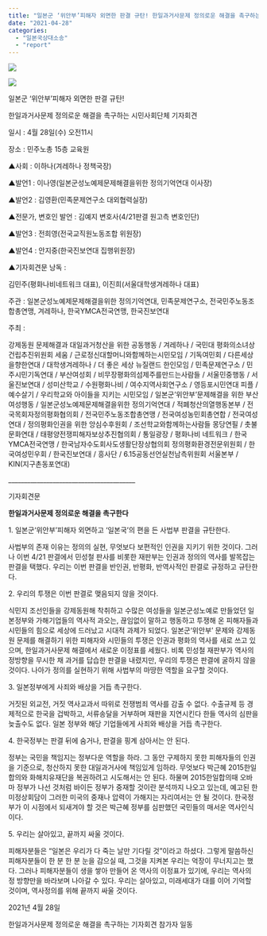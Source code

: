 ```yaml
---
title: "일본군 ‘위안부’피해자 외면한 판결 규탄! 한일과거사문제 정의로운 해결을 촉구하는 시민사회단체 기자회견"
date: "2021-04-28"
categories: 
  - "일본국상대소송"
  - "report"
---
```


![](https://r2.womenandwar.net/2021/04/IMG_7698-1024x683.jpg)

![](https://r2.womenandwar.net/2021/04/IMG_7733-1024x682.jpg)

일본군 ‘위안부’피해자 외면한 판결 규탄!

한일과거사문제 정의로운 해결을 촉구하는 시민사회단체 기자회견

일시 : 4월 28일(수) 오전11시

장소 : 민주노총 15층 교육원

▲사회 : 이하나(겨레하나 정책국장)

▲발언1 : 이나영(일본군성노예제문제해결을위한 정의기억연대 이사장)

▲발언2 : 김영환(민족문제연구소 대외협력실장)

▲전문가, 변호인 발언 : 김예지 변호사(4/21판결 원고측 변호인단)

▲발언3 : 전희영(전국교직원노동조합 위원장)

▲발언4 : 안지중(한국진보연대 집행위원장)

▲기자회견문 낭독 :

김민주(평화나비네트워크 대표), 이진희(서울대학생겨레하나 대표)

주관 : 일본군성노예제문제해결을위한 정의기억연대, 민족문제연구소, 전국민주노동조합총연맹, 겨레하나, 한국YMCA전국연맹, 한국진보연대

주최 :

강제동원 문제해결과 대일과거청산을 위한 공동행동 / 겨레하나 / 국민대 평화의소녀상 건립추진위원회 세움 / 근로정신대할머니와함께하는시민모임 / 기독여민회 / 다른세상을향한연대 / 대학생겨레하나 / 더 좋은 세상 뉴질랜드 한인모임 / 민족문제연구소 / 민주시민기독연대 / 부산여성회 / 비무장평화의섬제주를만드는사람들 / 서울민중행동 / 서울진보연대 / 성미산학교 / 수원평화나비 / 여수지역사회연구소 / 영등포시민연대 피플 / 예수살기 / 우리학교와 아이들을 지키는 시민모임 / 일본군’위안부’문제해결을 위한 부산여성행동 / 일본군성노예제문제해결을위한 정의기억연대 / 적폐청산의열행동본부 / 전국목회자정의평화협의회 / 전국민주노동조합총연맹 / 전국여성농민회총연합 / 전국여성연대 / 정의평화인권을 위한 앙심수후원회 / 조선학교와함께하는사람들 몽당연필 / 촛불문화연대 / 태평양전쟁피해자보상추진협의회 / 통일광장 / 평화나비 네트워크 / 한국YMCA전국연맹 / 한국남자수도회사도생활단장상협의회 정의평화환경전문위원회 / 한국여성민우회 / 한국진보연대 / 흥사단 / 6.15공동선언실천남측위원회 서울본부 / KIN(지구촌동포연대)

\_\_\_\_\_\_\_\_\_\_\_\_\_\_\_\_\_\_\_\_\_\_\_\_\_\_\_\_\_\_\_\_\_\_\_\_\_\_\_\_

기자회견문

**한일과거사문제 정의로운 해결을 촉구한다**

1\. 일본군‘위안부’피해자 외면하고 ‘일본국’의 편을 든 사법부 판결을 규탄한다.

사법부의 존재 이유는 정의의 실현, 무엇보다 보편적인 인권을 지키기 위한 것이다. 그러나 이번 4/21 판결에서 민성철 판사를 비롯한 재판부는 인권과 정의의 역사를 발목잡는 판결을 택했다. 우리는 이번 판결을 반인권, 반평화, 반역사적인 판결로 규정하고 규탄한다.

2\. 우리의 투쟁은 이번 판결로 맺음되지 않을 것이다.

식민지 조선인들을 강제동원해 착취하고 수많은 여성들을 일본군성노예로 만들었던 일본정부와 가해기업들의 역사적 과오는, 끊임없이 말하고 행동하고 투쟁해 온 피해자들과 시민들의 힘으로 세상에 드러났고 시대적 과제가 되었다. 일본군‘위안부’ 문제와 강제동원 문제를 해결하기 위한 피해자와 시민들의 투쟁은 인권과 평화의 역사를 새로 쓰고 있으며, 한일과거사문제 해결에서 새로운 이정표를 세웠다. 비록 민성철 재판부가 역사의 정방향을 무시한 채 과거를 답습한 판결을 내렸지만, 우리의 투쟁은 판결에 굴하지 않을 것이다. 나아가 정의를 실현하기 위해 사법부의 마땅한 역할을 요구할 것이다.

3\. 일본정부에게 사죄와 배상을 거듭 촉구한다.

거짓된 외교전, 거짓 역사교과서 따위로 전쟁범죄 역사를 감출 수 없다. 수출규제 등 경제적으로 한국을 겁박하고, 서류송달을 거부하며 재판을 지연시킨다 한들 역사의 심판을 늦출수도 없다. 일본 정부와 해당 기업들에게 사죄와 배상을 거듭 촉구한다.

4\. 한국정부는 판결 뒤에 숨거나, 판결을 핑계 삼아서는 안 된다.

정부는 국민을 책임지는 정부다운 역할을 하라. 그 동안 구제하지 못한 피해자들의 인권을 기준으로, 청산하지 못한 대일과거사에 책임있게 임하라. 무엇보다 박근혜 2015한일합의와 화해치유재단을 복권하려고 시도해서는 안 된다. 하물며 2015한일합의때 오바마 정부가 나선 것처럼 바이든 정부가 중재할 것이란 분석까지 나오고 있는데, 예고된 한미정상회담이 그러한 미국의 중재나 압력이 가해지는 자리여서는 안 될 것이다. 한국정부가 이 시점에서 되새겨야 할 것은 박근혜 정부를 심판했던 국민들의 매서운 역사인식이다.

5\. 우리는 살아있고, 끝까지 싸울 것이다.

피해자분들은 “일본은 우리가 다 죽는 날만 기다릴 것”이라고 하셨다. 그렇게 말씀하신 피해자분들이 한 분 한 분 눈을 감으실 때, 그것을 지켜본 우리는 억장이 무너지고는 했다. 그러나 피해자분들이 생을 쌓아 만들어 온 역사의 이정표가 있기에, 우리는 역사의 정 방향만을 바라보며 나아갈 수 있다. 우리는 살아있고, 미래세대가 대를 이어 기억할 것이며, 역사정의를 위해 끝까지 싸울 것이다.

2021년 4월 28일

한일과거사문제 정의로운 해결을 촉구하는 기자회견 참가자 일동
